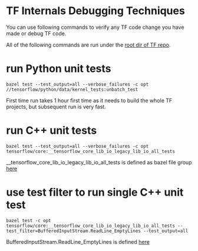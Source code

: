 # TF Internals Debugging Techniques

You can use following commands to verify any TF code change you have made or debug TF code.

All of the following commands are run under the [root dir of TF repo](https://github.com/tensorflow/tensorflow/).

# run Python unit tests
```
bazel test --test_output=all --verbose_failures -c opt  //tensorflow/python/data/kernel_tests:unbatch_test
```
First time run takes 1 hour first time as it needs to build the whole TF projects, but subsequent run is very fast.


# run C++ unit tests
```
bazel test --test_output=all --verbose_failures -c opt tensorflow/core:__tensorflow_core_lib_io_legacy_lib_io_all_tests
```
__tensorflow_core_lib_io_legacy_lib_io_all_tests is defined as bazel file group [here](https://github.com/burgerkingeater/tensorflow/blob/0601b81c88ec390de0997448b4a739d723a86479/tensorflow/core/lib/io/BUILD#L342)

# use test filter to run single C++ unit test
```
bazel test -c opt tensorflow/core:__tensorflow_core_lib_io_legacy_lib_io_all_tests --test_filter=BufferedInputStream.ReadLine_EmptyLines --test_output=all
```
BufferedInputStream.ReadLine_EmptyLines is defined [here](https://github.com/tensorflow/tensorflow/blob/v2.4.0/tensorflow/core/lib/io/buffered_inputstream_test.cc#L132)

